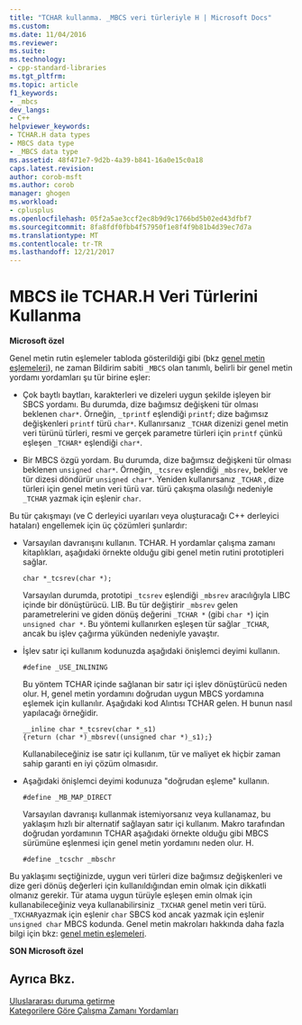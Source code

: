 ```yaml
---
title: "TCHAR kullanma. _MBCS veri türleriyle H | Microsoft Docs"
ms.custom: 
ms.date: 11/04/2016
ms.reviewer: 
ms.suite: 
ms.technology:
- cpp-standard-libraries
ms.tgt_pltfrm: 
ms.topic: article
f1_keywords:
- _mbcs
dev_langs:
- C++
helpviewer_keywords:
- TCHAR.H data types
- MBCS data type
- _MBCS data type
ms.assetid: 48f471e7-9d2b-4a39-b841-16a0e15c0a18
caps.latest.revision: 
author: corob-msft
ms.author: corob
manager: ghogen
ms.workload:
- cplusplus
ms.openlocfilehash: 05f2a5ae3ccf2ec8b9d9c1766bd5b02ed43dfbf7
ms.sourcegitcommit: 8fa8fdf0fbb4f57950f1e8f4f9b81b4d39ec7d7a
ms.translationtype: MT
ms.contentlocale: tr-TR
ms.lasthandoff: 12/21/2017
---
```

# <a name="using-tcharh-data-types-with-mbcs"></a>MBCS ile TCHAR.H Veri Türlerini Kullanma
**Microsoft özel**  
  
 Genel metin rutin eşlemeler tabloda gösterildiği gibi (bkz [genel metin eşlemeleri](../c-runtime-library/generic-text-mappings.md)), ne zaman Bildirim sabiti `_MBCS` olan tanımlı, belirli bir genel metin yordamı yordamları şu tür birine eşler:  
  
-   Çok baytlı baytları, karakterleri ve dizeleri uygun şekilde işleyen bir SBCS yordamı. Bu durumda, dize bağımsız değişkeni tür olması beklenen `char*`. Örneğin, `_tprintf` eşlendiği `printf`; dize bağımsız değişkenleri `printf` türü `char*`. Kullanırsanız `_TCHAR` dizenizi genel metin veri türünü türleri, resmi ve gerçek parametre türleri için `printf` çünkü eşleşen `_TCHAR*` eşlendiği `char*`.  
  
-   Bir MBCS özgü yordam. Bu durumda, dize bağımsız değişkeni tür olması beklenen `unsigned char*`. Örneğin, `_tcsrev` eşlendiği `_mbsrev`, bekler ve tür dizesi döndürür `unsigned char*`. Yeniden kullanırsanız `_TCHAR` , dize türleri için genel metin veri türü var. türü çakışma olasılığı nedeniyle `_TCHAR` yazmak için eşlenir `char`.  
  
 Bu tür çakışmayı (ve C derleyici uyarıları veya oluşturacağı C++ derleyici hataları) engellemek için üç çözümleri şunlardır:  
  
-   Varsayılan davranışını kullanın. TCHAR. H yordamlar çalışma zamanı kitaplıkları, aşağıdaki örnekte olduğu gibi genel metin rutini prototipleri sağlar.  
  
    ```  
    char *_tcsrev(char *);  
    ```  
  
     Varsayılan durumda, prototipi `_tcsrev` eşlendiği `_mbsrev` aracılığıyla LIBC içinde bir dönüştürücü. LIB. Bu tür değiştirir `_mbsrev` gelen parametrelerini ve giden dönüş değerini `_TCHAR *` (gibi `char *`) için `unsigned char *`. Bu yöntemi kullanırken eşleşen tür sağlar `_TCHAR`, ancak bu işlev çağırma yükünden nedeniyle yavaştır.  
  
-   İşlev satır içi kullanım kodunuzda aşağıdaki önişlemci deyimi kullanın.  
  
    ```  
    #define _USE_INLINING  
    ```  
  
     Bu yöntem TCHAR içinde sağlanan bir satır içi işlev dönüştürücü neden olur. H, genel metin yordamını doğrudan uygun MBCS yordamına eşlemek için kullanılır. Aşağıdaki kod Alıntısı TCHAR gelen. H bunun nasıl yapılacağı örneğidir.  
  
    ```  
    __inline char *_tcsrev(char *_s1)  
    {return (char *)_mbsrev((unsigned char *)_s1);}  
    ```  
  
     Kullanabileceğiniz ise satır içi kullanım, tür ve maliyet ek hiçbir zaman sahip garanti en iyi çözüm olmasıdır.  
  
-   Aşağıdaki önişlemci deyimi kodunuza "doğrudan eşleme" kullanın.  
  
    ```  
    #define _MB_MAP_DIRECT  
    ```  
  
     Varsayılan davranışı kullanmak istemiyorsanız veya kullanamaz, bu yaklaşım hızlı bir alternatif sağlayan satır içi kullanım. Makro tarafından doğrudan yordamının TCHAR aşağıdaki örnekte olduğu gibi MBCS sürümüne eşlenmesi için genel metin yordamını neden olur. H.  
  
    ```  
    #define _tcschr _mbschr  
    ```  
  
 Bu yaklaşımı seçtiğinizde, uygun veri türleri dize bağımsız değişkenleri ve dize geri dönüş değerleri için kullanıldığından emin olmak için dikkatli olmanız gerekir. Tür atama uygun türüyle eşleşen emin olmak için kullanabileceğiniz veya kullanabilirsiniz `_TXCHAR` genel metin veri türü. `_TXCHAR`yazmak için eşlenir `char` SBCS kod ancak yazmak için eşlenir `unsigned char` MBCS kodunda. Genel metin makroları hakkında daha fazla bilgi için bkz: [genel metin eşlemeleri](../c-runtime-library/generic-text-mappings.md).  
  
 **SON Microsoft özel**  
  
## <a name="see-also"></a>Ayrıca Bkz.  
 [Uluslararası duruma getirme](../c-runtime-library/internationalization.md)   
 [Kategorilere Göre Çalışma Zamanı Yordamları](../c-runtime-library/run-time-routines-by-category.md)